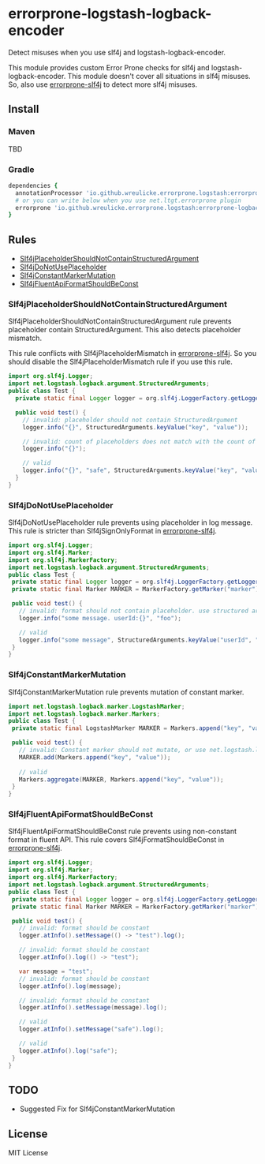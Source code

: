 # errorprone-logstash-logback-encoder

Detect misuses when you use slf4j and logstash-logback-encoder.

This module provides custom Error Prone checks for slf4j and logstash-logback-encoder.
This module doesn't cover all situations in slf4j misuses.
So, also use [errorprone-slf4j] to detect more slf4j misuses.

## Install

### Maven

TBD

### Gradle

```ruby
dependencies {
  annotationProcessor 'io.github.wreulicke.errorprone.logstash:errorprone-logback-logstash-encoder:0.0.1'
  # or you can write below when you use net.ltgt.errorprone plugin
  errorprone 'io.github.wreulicke.errorprone.logstash:errorprone-logback-logstash-encoder:0.0.1'
}
```

## Rules

- [Slf4jPlaceholderShouldNotContainStructuredArgument](#slf4jplaceholdershouldnotcontainstructuredargument)
- [Slf4jDoNotUsePlaceholder](#slf4jdonotuseplaceholder)
- [Slf4jConstantMarkerMutation](#slf4jconstantmarkermutation)
- [Slf4jFluentApiFormatShouldBeConst](#slf4jfluentapiformatshouldbeconst)

### Slf4jPlaceholderShouldNotContainStructuredArgument

Slf4jPlaceholderShouldNotContainStructuredArgument rule prevents placeholder contain StructuredArgument.
This also detects placeholder mismatch.

This rule conflicts with Slf4jPlaceholderMismatch in [errorprone-slf4j].
So you should disable the Slf4jPlaceholderMismatch rule if you use this rule.

```java
import org.slf4j.Logger;
import net.logstash.logback.argument.StructuredArguments;
public class Test {
  private static final Logger logger = org.slf4j.LoggerFactory.getLogger(Test.class);

  public void test() {
    // invalid: placeholder should not contain StructuredArgument
    logger.info("{}", StructuredArguments.keyValue("key", "value"));

    // invalid: count of placeholders does not match with the count of arguments
    logger.info("{}");

    // valid
    logger.info("{}", "safe", StructuredArguments.keyValue("key", "value"));
  }
}
```

### Slf4jDoNotUsePlaceholder

Slf4jDoNotUsePlaceholder rule prevents using placeholder in log message.
This rule is stricter than Slf4jSignOnlyFormat in [errorprone-slf4j].

```java
import org.slf4j.Logger;
import org.slf4j.Marker;
import org.slf4j.MarkerFactory;
import net.logstash.logback.argument.StructuredArguments;
public class Test {
 private static final Logger logger = org.slf4j.LoggerFactory.getLogger(Test.class);
 private static final Marker MARKER = MarkerFactory.getMarker("marker");

 public void test() {
   // invalid: format should not contain placeholder. use structured argument instead.
   logger.info("some message. userId:{}", "foo");

   // valid
   logger.info("some message", StructuredArguments.keyValue("userId", "foo"));
 }
}
```

### Slf4jConstantMarkerMutation

Slf4jConstantMarkerMutation rule prevents mutation of constant marker.

```java
import net.logstash.logback.marker.LogstashMarker;
import net.logstash.logback.marker.Markers;
public class Test {
 private static final LogstashMarker MARKER = Markers.append("key", "value");

 public void test() {
   // invalid: Constant marker should not mutate, or use net.logstash.logback.marker.Markers.aggregate instead
   MARKER.add(Markers.append("key", "value"));
   
   // valid
   Markers.aggregate(MARKER, Markers.append("key", "value"));
 }
}
```

### Slf4jFluentApiFormatShouldBeConst

Slf4jFluentApiFormatShouldBeConst rule prevents using non-constant format in fluent API.
This rule covers Slf4jFormatShouldBeConst in [errorprone-slf4j].

```java
import org.slf4j.Logger;
import org.slf4j.Marker;
import org.slf4j.MarkerFactory;
import net.logstash.logback.argument.StructuredArguments;
public class Test {
 private static final Logger logger = org.slf4j.LoggerFactory.getLogger(Test.class);
 private static final Marker MARKER = MarkerFactory.getMarker("marker");

 public void test() {
   // invalid: format should be constant
   logger.atInfo().setMessage(() -> "test").log();

   // invalid: format should be constant
   logger.atInfo().log(() -> "test");

   var message = "test";
   // invalid: format should be constant
   logger.atInfo().log(message);

   // invalid: format should be constant
   logger.atInfo().setMessage(message).log();

   // valid
   logger.atInfo().setMessage("safe").log();

   // valid
   logger.atInfo().log("safe");
 }
}
```

## TODO

- Suggested Fix for Slf4jConstantMarkerMutation


## License

MIT License

[errorprone-slf4j]: https://github.com/KengoTODA/errorprone-slf4j